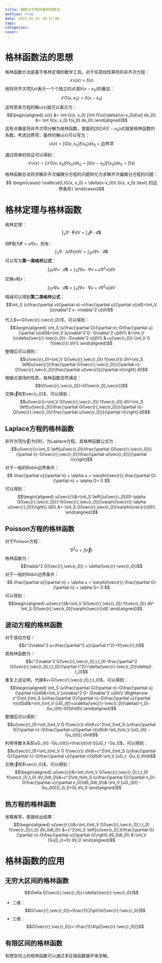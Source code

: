 ```yaml
---
title: 偏微分方程的格林函数法
mathjax: true
date: 2025-05-01 10:57:00
tags:
categories:
cover:
---
```


# 格林函数法的思想

格林函数方法是基于格林定理的数学工具。对于任意线性算符的非齐次方程：
$$
\mathcal{L}u(x) = f(x)
$$
他将非齐次项$f(x)$表示一个个独立的点源$\delta(x-x_0)$的叠加：
$$
\mathcal{L}G(x, x_0) = \delta(x-x_0)
$$
这样原来方程的解$u(x)$就可以表示为：
$$\begin{aligned}
u(x) &= \int G(x, x_0) [\int f(\xi)\delta(\xi-x_0)d\xi] dx_0\\
&= \int G(x, x_0) f(x_0) dx_0\\
\end{aligned}$$
这有点像是将非齐次项分解为格林函数，里面的$\int f(\xi)\delta(\xi-x_0)d\xi$就是格林函数的系数。考虑边界项，最终的解$u(x)$可以写为：
$$u(x)= \int G(x, x_0) f(x_0) dx_0+\text{边界项}$$

通过简单的验证可以得到：
$$
\mathcal{L}u(x) = \int \mathcal{L}G(x, x_0) f(x_0) dx_0 = \int \delta(x-x_0) f(x_0) dx_0 = f(x)
$$

格林函数办法将求解非齐次偏微分方程的问题转化为求解齐次偏微分方程的问题：
$$
\begin{cases}
\mathcal{L}G(x, x_0) = \delta(x-x_0)\\
G(x, x_0) \text{ 的边界条件}
\end{cases}$$

# 格林定理与格林函数

格林定理：
$$
\int_V \nabla \cdot \mathbf{F} dV = \int_S \mathbf{F} \cdot d\mathbf{S}$$

将$\mathbf{F}$取为$\mathbf{F} = u\nabla v$，则有：
$$
\int_V \nabla \cdot (u\nabla v) dV = \int_S u\nabla v \cdot d\mathbf{S}$$
可以写为**第一类格林公式**：
$$\int_S u\nabla v \cdot d\mathbf{S}=\int_V [\nabla u\cdot\nabla v+ u\nabla^2 v]dV$$
交换$u$和$v$：
$$\int_S v\nabla u \cdot d\mathbf{S}=\int_V [\nabla v\cdot\nabla u+ v\nabla^2 u]dV$$
相减可以得到**第二类格林公式**：
$$\int_S (u\frac{\partial v}{\partial n}-v\frac{\partial u}{\partial n})dS=\int_V [u\nabla^2 v- v\nabla^2 u]dV$$

代入$v=G(\vec{r}-\vec{r_0})$，可以得到：
$$\begin{aligned}
\int_S (u\frac{\partial G}{\partial n}-G\frac{\partial u}{\partial n})dS&=\int_V [u\nabla^2 G- G\nabla^2 u]dV\\
&=\int_V [u\delta(\vec{r}-\vec{r_0})- G\nabla^2 u]dV\\
&=u(\vec{r_0})-\int_V G f(\vec{r}) dV\\
\end{aligned}$$
整理后可以得到：
$$u(\vec{r}_0)=\int_V G(\vec{r},\vec{r_0}) f(\vec{r}) dV+\int_S \left[u(\vec{r})\frac{\partial G(\vec{r},\vec{r_0})}{\partial n}-G(\vec{r},\vec{r_0})\frac{\partial u(\vec{r})}{\partial n}\right] dS$$
根据点源场的性质，格林函数显然满足：
$$G(\vec{r},\vec{r_0})=G(\vec{r_0},\vec{r})$$
交换$\vec{r}$和$\vec{r_0}$，可以得到：
$$u(\vec{r})=\int_V G(\vec{r},\vec{r_0}) f(\vec{r_0}) dV+\int_S \left[u(\vec{r_0})\frac{\partial G(\vec{r},\vec{r_0})}{\partial n}-G(\vec{r},\vec{r_0})\frac{\partial u(\vec{r_0})}{\partial n}\right] dS$$

## Laplace方程的格林函数
非齐次项$f(\vec{r})$为0时，为Laplace方程，其格林函数公式为：
$$u(\vec{r})=\int_S \left[u(\vec{r_0})\frac{\partial G(\vec{r},\vec{r_0})}{\partial n}-G(\vec{r},\vec{r_0})\frac{\partial u(\vec{r_0})}{\partial n}\right]$$
对于一般的Robin边界条件：
$$
\frac{\partial u}{\partial n} + \alpha u = \varphi(\vec{r}),\frac{\partial G}{\partial n} + \alpha G= 0
$$
可以得到：
$$\begin{aligned}
u(\vec{r})&=\int_S \left\{u(\vec{r_0})[0-\alpha G(\vec{r},\vec{r_0})]-G(\vec{r},\vec{r_0})[\varphi(\vec{r})-\alpha u(\vec{r}_0)]\right\} dS\\
&=-\int_S G(\vec{r},\vec{r_0})\varphi(\vec{r})dS\\
\end{aligned}$$

## Poisson方程的格林函数
对于Poisson方程：
$$\nabla^2 u = f(\vec{r})$$
格林函数为：
$$\nabla^2 G(\vec{r},\vec{r_0}) = \delta(\vec{r}-\vec{r_0})$$
对于一般的Robin边界条件：
$$
\frac{\partial u}{\partial n} + \alpha u = \varphi(\vec{r}),\frac{\partial G}{\partial n} + \alpha G= 0
$$
可以得到：
$$\begin{aligned}
u(\vec{r})&=\int_V G(\vec{r},\vec{r_0}) f(\vec{r_0}) dV-\int_S G(\vec{r},\vec{r_0})\varphi(\vec{r})dS
\end{aligned}$$

## 波动方程的格林函数

对于波动方程：
$$c^2\nabla^2 u=\frac{\partial^2 u}{\partial t^2}+f(\vec{r},t)$$
其格林函数为：
$$c^2\nabla^2 G(\vec{r},\vec{r_0},t,t_0)-\frac{\partial^2 G(\vec{r},\vec{r_0},t,t_0)}{\partial t^2}=\delta(\vec{r}-\vec{r_0})\delta(t-t_0)$$
重复上述证明，代换$v=G(\vec{r},\vec{r_0},t,t_0)$，可以得到：
$$\begin{aligned}
\int_S (u\frac{\partial G}{\partial n}-G\frac{\partial u}{\partial n})dS&=\int_V [u\nabla^2 G- G\nabla^2 u]dV\\
\Rightarrow c^2\int_t\int_S (u\frac{\partial G}{\partial n}-G\frac{\partial u}{\partial n})dSdt&=\int_t\int_V [uG_{tt}+u\delta(\vec{r}-\vec{r_0})\delta(t-t_0)- Gu_t{tt}-Gf]dVdt\\
\end{aligned}$$
整理后可以得到：
$$u(\vec{r}_0)=\int_t\int_V G f(\vec{r}) dVdt+c^2\int_t\int_S (u\frac{\partial G}{\partial n}-G\frac{\partial u}{\partial n})dSdt-\int_t\int_V [uG_{tt} -Gu_t{tt}] dVdt$$
利用导数关系$[uG_{tt} -Gu_t{tt}]=\frac{d}{d t}[uG_t -Gu_t]$，可以得到：
$$u(\vec{r}_0)=\int_t\int_V G f(\vec{r}) dVdt+c^2\int_t\int_S (u\frac{\partial G}{\partial n}-G\frac{\partial u}{\partial n})dSdt-\int_V [uG_t -Gu_t] dVdt$$
交换$\vec{r}$和$\vec{r_0}$，可以得到：
$$\begin{aligned}
u(\vec{r})&=\int_t\int_V G(\vec{r},\vec{r_0},t,t_0) f(\vec{r_0},t_0) dV_0dt_0\\&+c^2\int_t\int_S (u\frac{\partial G}{\partial n_0}-G\frac{\partial u}{\partial n_0})dS_0dt_0\\&-\int_V [uG_{t0} -Gu_{t0}]|_{t_0=0} dV_0
\end{aligned}$$

## 热方程的格林函数

省略推导，直接给出结果：
$$\begin{aligned}
u(\vec{r},t)&=\int_t\int_V G(\vec{r},\vec{r_0},t,t_0) f(\vec{r_0},t_0) dV_0dt_0\\
&+c^2\int_S \left[u(\vec{r_0},t)\frac{\partial G}{\partial n}-G\frac{\partial u}{\partial n}\right] dS_0dt_0\\
&-\int_V [Gu]|_{t=0} dV_0
\end{aligned}$$

# 格林函数的应用

## 无穷大区间的格林函数

$$\Delta G(\vec{r},\vec{r_0})=\delta(\vec{r}-\vec{r_0})$$
- 二维：
  $$G(\vec{r},\vec{r_0})=\frac{1}{2\pi}\ln|\vec{r}-\vec{r_0}|$$
- 三维：
  $$G(\vec{r},\vec{r_0})=-\frac{1}{4\pi|\vec{r}-\vec{r_0}|}$$

## 有限区间的格林函数

有限空间上的格林函数可以通过本征值函数展开来求解。
